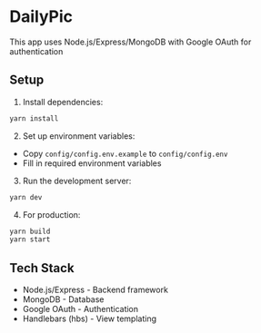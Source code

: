 # DailyPic

This app uses Node.js/Express/MongoDB with Google OAuth for authentication

## Setup

1. Install dependencies:
```bash
yarn install
```

2. Set up environment variables:
- Copy `config/config.env.example` to `config/config.env`
- Fill in required environment variables

3. Run the development server:
```bash
yarn dev
```

4. For production:
```bash
yarn build
yarn start
```

## Tech Stack
- Node.js/Express - Backend framework
- MongoDB - Database
- Google OAuth - Authentication
- Handlebars (hbs) - View templating

